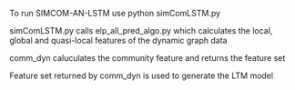 To run SIMCOM-AN-LSTM use
  python simComLSTM.py

simComLSTM.py calls elp_all_pred_algo.py which calculates the local, global and quasi-local features of the dynamic graph data

comm_dyn caluculates the community feature and returns the feature set

Feature set returned by comm_dyn is used to generate the LTM model
